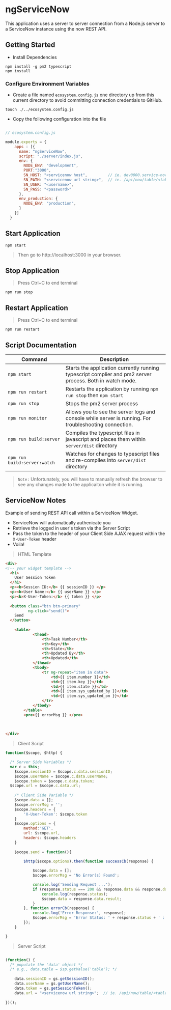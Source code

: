 # ngServiceNow
This application uses a server to server connection from a Node.js server to a ServiceNow instance using the now REST API.

## Getting Started

- Install Dependencies
```
npm install -g pm2 typescript
npm install
```

### Configure Environment Variables
- Create a file named `ecosystem.config.js` one directory up from this current directory to avoid committing connection credentials to GitHub.

```
touch ./../ecosystem.config.js
```
 
 - Copy the following configuration into the file

```javascript

// ecosystem.config.js 

module.exports = {
    apps : [{
      name: "ngServiceNow",
      script: "./server/index.js",
      env: {
        NODE_ENV: "development",
        PORT:"3000",
        SN_HOST: "<servicenow host",         // ie. dev0000.service-now.com
        SN_PATH: "<servicenow url string>",  // ie. /api/now/table/<tablename>?sysparam_limit=1
        SN_USER: "<username>",               
        SN_PASS: "<password>"                
      },
      env_production: {
        NODE_ENV: "production",
      }
    }]
  }

```

## Start Application

```
npm start
```

> Then go to http://localhost:3000 in your browser.

## Stop Application
> Press Ctrl+C to end terminal
```
npm run stop
```
## Restart Application
> Press Ctrl+C to end terminal
```
npm run restart
```
 

## Script Documentation 

| Command                       | Description                                                                            |
| ----------------------------- | ---------------------------------------------------------------------------------------|
| `npm start`                   | Starts the application currently running typescript complier and pm2 server process. Both in watch mode.  |
| `npm run restart`             | Restarts the application by running `npm run stop` then `npm start` | 
| `npm run stop`                | Stops the pm2 server process | 
| `npm run monitor`             | Allows you to see the server logs and console while server is running.  For troubleshooting connection. |
| `npm run build:server`        | Compiles the typescript files in javascript and places them within `server/dist` directory |  
| `npm run build:server:watch`  | Watches for changes to typescript files and re-compiles into `server/dist` directory | 


> `Note:` Unfortunately, you will have to manually refresh the browser to see any changes made to the applicaiton while it is running.

## ServiceNow Notes

Example of sending REST API call within a ServiceNow Widget. 
- ServiceNow will automatically authenicate you 
- Retrieve the logged in user's token via the Server Script
- Pass the token to the header of your Client Side AJAX request within the `X-User-Token` header
- Voila!

> HTML Template
```html
<div>
<!-- your widget template -->
  <h1>
    User Session Token
  </h1>
  <p><b>Session ID:</b> {{ sessionID }} </p>
  <p><b>User Name:</b> {{ userName }} </p>
  <p><b>X-User-Token:</b> {{ token }} </p>
  
  <button class="btn btn-primary" 
          ng-click="send()">
    Send
  </button>
  
    <table>
            <thead>
                <th>Task Number</th>
                <th>Key</th>
                <th>State</th>
                <th>Updated By</th>
                <th>Updated</th>
            </thead>
            <tbody>
                <tr ng-repeat="item in data">
                    <td>{{ item.number }}</td>
                    <td>{{ item.key }}</td>
                    <td>{{ item.state }}</td>
                    <td>{{ item.sys_updated_by }}</td>
                    <td>{{ item.sys_updated_on }}</td>
                </tr>
            </tbody>
        </table>
        <pre>{{ errorMsg }} </pre>
  
  
  
</div>
```

> Client Script
```javascript
function($scope, $http) {

  /* Server Side Variables */
  var c = this;
	$scope.sessionID = $scope.c.data.sessionID;
	$scope.userName = $scope.c.data.userName;
	$scope.token = $scope.c.data.token;
  $scope.url = $scope.c.data.url;
	
	/* Client Side Variable */
	$scope.data = [];
	$scope.errorMsg = '';
	$scope.headers = {
		'X-User-Token': $scope.token
	}
	$scope.options = {
		method:'GET',
		url: $scope.url,
		headers: $scope.headers
	}
	
	$scope.send = function(){
		
		$http($scope.options).then(function successCb(response) {

			$scope.data = [];
			$scope.errorMsg = 'No Error(s) Found';

			console.log('Sending Request ...');
			if (response.status === 200 && response.data && response.data.result) {
				console.log(response.status);
				$scope.data = response.data.result;
			}
		}, function errorCb(response) {
			console.log('Error Response:', response);
			$scope.errorMsg = 'Error Status: ' + response.status + ' : ' + response.data;
		});
	}

}
```

> Server Script
```javascript

(function() {
  /* populate the 'data' object */
  /* e.g., data.table = $sp.getValue('table'); */
	
	data.sessionID = gs.getSessionID();
	data.userName = gs.getUserName();
	data.token = gs.getSessionToken();
	data.url = "<servicenow url string>";  // ie. /api/now/table/<tablename>?sysparam_limit=1
	
})();

```